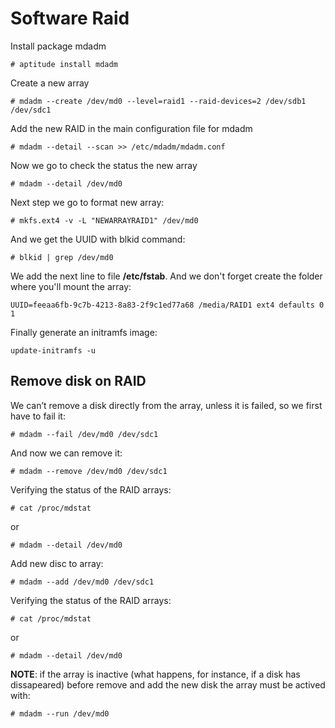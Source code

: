 Software Raid
=============

Install package mdadm

    # aptitude install mdadm

Create a new array

    # mdadm --create /dev/md0 --level=raid1 --raid-devices=2 /dev/sdb1 /dev/sdc1

Add the new RAID in the main configuration file for mdadm

    # mdadm --detail --scan >> /etc/mdadm/mdadm.conf

Now we go to check the status the new array

    # mdadm --detail /dev/md0

Next step we go to format new array:
    
    # mkfs.ext4 -v -L "NEWARRAYRAID1" /dev/md0

And we get the UUID with blkid command:
    
    # blkid | grep /dev/md0

We add the next line to file **/etc/fstab**. And we don't forget create the folder where you'll mount the array:

    UUID=feeaa6fb-9c7b-4213-8a83-2f9c1ed77a68 /media/RAID1 ext4 defaults 0 1

Finally generate an initramfs image:
    
    update-initramfs -u

Remove disk on RAID
-------------------

We can’t remove a disk directly from the array, unless it is failed, so we first have to fail it:

    # mdadm --fail /dev/md0 /dev/sdc1

And now we can remove it:
    
    # mdadm --remove /dev/md0 /dev/sdc1

Verifying the status of the RAID arrays:
    
    # cat /proc/mdstat

or

    # mdadm --detail /dev/md0

Add new disc to array:
    
    # mdadm --add /dev/md0 /dev/sdc1

Verifying the status of the RAID arrays:
    
    # cat /proc/mdstat

or

    # mdadm --detail /dev/md0

**NOTE**: if the array is inactive (what happens, for instance, if a disk has dissapeared) before remove and add the new disk the array must be actived with:

    # mdadm --run /dev/md0
